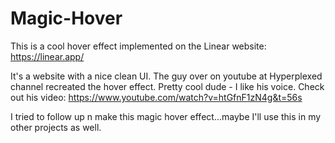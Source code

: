 # Magic-Hover

This is a cool hover effect implemented on the Linear website: https://linear.app/

It's a website with a nice clean UI. The guy over on youtube at Hyperplexed channel recreated the hover effect. Pretty cool dude - I like his voice. 
Check out his video: https://www.youtube.com/watch?v=htGfnF1zN4g&t=56s

I tried to follow up n make this magic hover effect...maybe I'll use this in my other projects as well.
